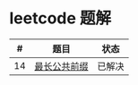 # leetcode 题解

| #  | 题目                                                   | 状态   |
|----|--------------------------------------------------------|--------|
| 14 | [最长公共前缀](./problems/14.longest-common-prefix.md) | 已解决 |
